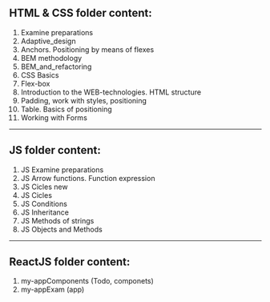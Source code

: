 ## HTML & CSS folder content:

1. Examine preparations
1. Adaptive_design
1. Anchors. Positioning by means of flexes
1. BEM methodology
1. BEM_and_refactoring
1. CSS Basics
1. Flex-box
1. Introduction to the WEB-technologies. HTML structure
1. Padding, work with styles, positioning
1. Table. Basics of positioning
1. Working with Forms

---

## JS folder content:

1. JS Examine preparations
2. JS Arrow functions. Function expression
3. JS Cicles new
4. JS Cicles
5. JS Conditions
6. JS Inheritance
7. JS Methods of strings
8. JS Objects and Methods

---

## ReactJS folder content:

1. my-appComponents (Todo, componets)
2. my-appExam (app)
